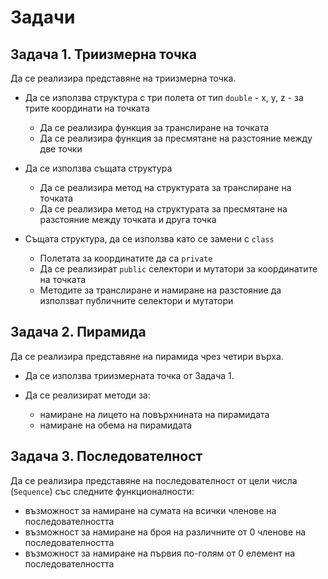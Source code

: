 # Задачи

## Задача 1. Триизмерна точка

Да се реализира представяне на триизмерна точка.

- Да се използва структура с три полета от тип `double` - x, y, z - за 
	трите координати на точката
	- Да се реализира функция за транслиране на точката
	- Да се реализира функция за пресмятане на разстояние между две точки

- Да се използва същата структура
	- Да се реализира метод на структурата за транслиране на точката
	- Да се реализира метод на структурата за пресмятане на разстояние между точката и друга точка

- Същата структура, да се използва като се замени с `class`
	- Полетата за координатите да са `private`
	- Да се реализират `public` селектори и мутатори за координатите на точката
	- Методите за транслиране и намиране на разстояние да използват публичните селектори и мутатори

## Задача 2. Пирамида

Да се реализира представяне на пирамида чрез четири върха.

- Да се използва триизмерната точка от Задача 1.

- Да се реализират методи за:
	- намиране на лицето на повърхнината на пирамидата
	- намиране на обема на пирамидата

## Задача 3. Последователност

Да се реализира представяне на последователност от цели числа (`Sequence`) със следните функционалности:

- възможност за намиране на сумата на всички членове на последователността
- възможност за намиране на броя на различните от 0 членове на последователността
- възможност за намиране на първия по-голям от 0 елемент на последователността
